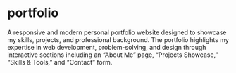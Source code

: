 # portfolio
A responsive and modern personal portfolio website designed to showcase my skills, projects, and professional background. The portfolio highlights my expertise in web development, problem-solving, and design through interactive sections including an “About Me” page, “Projects Showcase,” “Skills &amp; Tools,” and “Contact” form.
